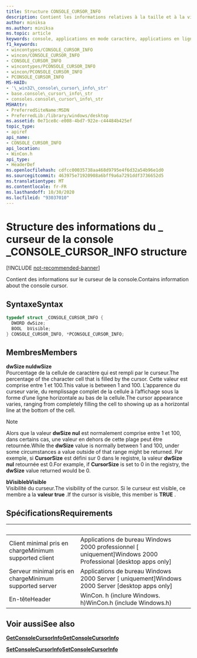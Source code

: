 ```yaml
---
title: Structure CONSOLE_CURSOR_INFO
description: Contient les informations relatives à la taille et à la visibilité sur le curseur de la console.
author: miniksa
ms.author: miniksa
ms.topic: article
keywords: console, applications en mode caractère, applications en ligne de commande, applications de terminal, API console
f1_keywords:
- wincontypes/CONSOLE_CURSOR_INFO
- wincon/CONSOLE_CURSOR_INFO
- CONSOLE_CURSOR_INFO
- wincontypes/PCONSOLE_CURSOR_INFO
- wincon/PCONSOLE_CURSOR_INFO
- PCONSOLE_CURSOR_INFO
MS-HAID:
- '\_win32\_console\_cursor\_info\_str'
- base.console\_cursor\_info\_str
- consoles.console\_cursor\_info\_str
MSHAttr:
- PreferredSiteName:MSDN
- PreferredLib:/library/windows/desktop
ms.assetid: 0e71ce8c-e008-4bd7-922e-c44484b425ef
topic_type:
- apiref
api_name:
- CONSOLE_CURSOR_INFO
api_location:
- WinCon.h
api_type:
- HeaderDef
ms.openlocfilehash: cdfcc00035738aa468d9795e4f6d32a54b96e1d0
ms.sourcegitcommit: 463975e71920908a6bff9a6a7291ddf3736652d5
ms.translationtype: MT
ms.contentlocale: fr-FR
ms.lasthandoff: 10/30/2020
ms.locfileid: "93037010"
---
```

# <a name="console_cursor_info-structure"></a><span data-ttu-id="fcba9-104">Structure des informations du \_ curseur de la console \_</span><span class="sxs-lookup"><span data-stu-id="fcba9-104">CONSOLE\_CURSOR\_INFO structure</span></span>

[!INCLUDE [not-recommended-banner](./includes/not-recommended-banner.md)]

<span data-ttu-id="fcba9-105">Contient des informations sur le curseur de la console.</span><span class="sxs-lookup"><span data-stu-id="fcba9-105">Contains information about the console cursor.</span></span>

## <a name="syntax"></a><span data-ttu-id="fcba9-106">Syntaxe</span><span class="sxs-lookup"><span data-stu-id="fcba9-106">Syntax</span></span>

```C
typedef struct _CONSOLE_CURSOR_INFO {
  DWORD dwSize;
  BOOL  bVisible;
} CONSOLE_CURSOR_INFO, *PCONSOLE_CURSOR_INFO;
```

## <a name="members"></a><span data-ttu-id="fcba9-107">Membres</span><span class="sxs-lookup"><span data-stu-id="fcba9-107">Members</span></span>

<span data-ttu-id="fcba9-108">**dwSize nul**</span><span class="sxs-lookup"><span data-stu-id="fcba9-108">**dwSize**</span></span>  
<span data-ttu-id="fcba9-109">Pourcentage de la cellule de caractère qui est rempli par le curseur.</span><span class="sxs-lookup"><span data-stu-id="fcba9-109">The percentage of the character cell that is filled by the cursor.</span></span> <span data-ttu-id="fcba9-110">Cette valeur est comprise entre 1 et 100.</span><span class="sxs-lookup"><span data-stu-id="fcba9-110">This value is between 1 and 100.</span></span> <span data-ttu-id="fcba9-111">L’apparence du curseur varie, du remplissage complet de la cellule à l’affichage sous la forme d’une ligne horizontale au bas de la cellule.</span><span class="sxs-lookup"><span data-stu-id="fcba9-111">The cursor appearance varies, ranging from completely filling the cell to showing up as a horizontal line at the bottom of the cell.</span></span>

> [!NOTE]
><span data-ttu-id="fcba9-112">Alors que la valeur **dwSize nul** est normalement comprise entre 1 et 100, dans certains cas, une valeur en dehors de cette plage peut être retournée.</span><span class="sxs-lookup"><span data-stu-id="fcba9-112">While the **dwSize** value is normally between 1 and 100, under some circumstances a value outside of that range might be returned.</span></span> <span data-ttu-id="fcba9-113">Par exemple, si **CursorSize** est défini sur 0 dans le registre, la valeur **dwSize nul** retournée est 0.</span><span class="sxs-lookup"><span data-stu-id="fcba9-113">For example, if **CursorSize** is set to 0 in the registry, the **dwSize** value returned would be 0.</span></span>

 <span data-ttu-id="fcba9-114">**bVisible**</span><span class="sxs-lookup"><span data-stu-id="fcba9-114">**bVisible**</span></span>  
<span data-ttu-id="fcba9-115">Visibilité du curseur.</span><span class="sxs-lookup"><span data-stu-id="fcba9-115">The visibility of the cursor.</span></span> <span data-ttu-id="fcba9-116">Si le curseur est visible, ce membre a la **valeur true** .</span><span class="sxs-lookup"><span data-stu-id="fcba9-116">If the cursor is visible, this member is **TRUE** .</span></span>

## <a name="requirements"></a><span data-ttu-id="fcba9-117">Spécifications</span><span class="sxs-lookup"><span data-stu-id="fcba9-117">Requirements</span></span>

| &nbsp; | &nbsp; |
|-|-|
| <span data-ttu-id="fcba9-118">Client minimal pris en charge</span><span class="sxs-lookup"><span data-stu-id="fcba9-118">Minimum supported client</span></span> | <span data-ttu-id="fcba9-119">Applications de bureau Windows 2000 professionnel \[ uniquement\]</span><span class="sxs-lookup"><span data-stu-id="fcba9-119">Windows 2000 Professional \[desktop apps only\]</span></span> |
| <span data-ttu-id="fcba9-120">Serveur minimal pris en charge</span><span class="sxs-lookup"><span data-stu-id="fcba9-120">Minimum supported server</span></span> | <span data-ttu-id="fcba9-121">Applications de bureau Windows 2000 Server \[ uniquement\]</span><span class="sxs-lookup"><span data-stu-id="fcba9-121">Windows 2000 Server \[desktop apps only\]</span></span> |
| <span data-ttu-id="fcba9-122">En-tête</span><span class="sxs-lookup"><span data-stu-id="fcba9-122">Header</span></span> | <span data-ttu-id="fcba9-123">WinCon. h (inclure Windows. h)</span><span class="sxs-lookup"><span data-stu-id="fcba9-123">WinCon.h (include Windows.h)</span></span> |

## <a name="see-also"></a><span data-ttu-id="fcba9-124">Voir aussi</span><span class="sxs-lookup"><span data-stu-id="fcba9-124">See also</span></span>

[<span data-ttu-id="fcba9-125">**GetConsoleCursorInfo**</span><span class="sxs-lookup"><span data-stu-id="fcba9-125">**GetConsoleCursorInfo**</span></span>](getconsolecursorinfo.md)

[<span data-ttu-id="fcba9-126">**SetConsoleCursorInfo**</span><span class="sxs-lookup"><span data-stu-id="fcba9-126">**SetConsoleCursorInfo**</span></span>](setconsolecursorinfo.md)
